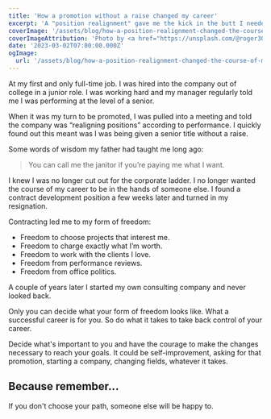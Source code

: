 ```yaml
---
title: 'How a promotion without a raise changed my career'
excerpt: 'A "position realignment" gave me the kick in the butt I needed to take back control of my career.'
coverImage: '/assets/blog/how-a-position-realignment-changed-the-course-of-my-career/roger-bradshaw-1PPoNhMzAmY-unsplash.jpg'
coverImageAttribution: 'Photo by <a href="https://unsplash.com/@roger3010?utm_source=unsplash&utm_medium=referral&utm_content=creditCopyText">Roger Bradshaw</a> on <a href="https://unsplash.com/photos/1PPoNhMzAmY?utm_source=unsplash&utm_medium=referral&utm_content=creditCopyText">Unsplash</a>'
date: '2023-03-02T07:00:00.000Z'
ogImage:
  url: '/assets/blog/how-a-position-realignment-changed-the-course-of-my-career/roger-bradshaw-1PPoNhMzAmY-unsplash.jpg'
---
```


At my first and only full-time job.  I was hired into the company out of college in a junior role.  I was working hard and my manager regularly told me I was performing at the level of a senior.

When it was my turn to be promoted, I was pulled into a meeting and told the company was “realigning positions” according to performance.  I quickly found out this meant was I was being given a senior title without a raise.

Some words of wisdom my father had taught me long ago:

> You can call me the janitor if you’re paying me what I want.

I knew I was no longer cut out for the corporate ladder.  I no longer wanted the course of my career to be in the hands of someone else.  I found a contract development position a few weeks later and turned in my resignation.

Contracting led me to my form of freedom:

- Freedom to choose projects that interest me.
- Freedom to charge exactly what I’m worth.
- Freedom to work with the clients I love.
- Freedom from performance reviews.
- Freedom from office politics.

A couple of years later I started my own consulting company and never looked back.

Only you can decide what your form of freedom looks like.  What a successful career is for you.  So do what it takes to take back control of your career.

Decide what's important to you and have the courage to make the changes necessary to reach your goals.  It could be self-improvement, asking for that promotion, starting a company, changing fields, whatever it takes.

## Because remember...

If you don't choose your path, someone else will be happy to.